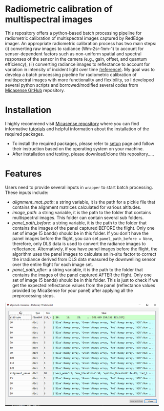 # Radiometric calibration of multispectral images
This repository offers a python-based batch processing pipeline for radiometric calibration of multispectral images captured by RedEdge imager. An appropriate radiometric calibration process has two main steps: (i) converting raw images to radiance (Wm-2sr-1nm-1) to account for sensor-dependent factors such as non-uniform spatial and spectral responses of the sensor in the camera (e.g., gain, offset, and quantum efficiency), (ii) converting radiance images to reflectance to account for variation in intensity of incident light over time [(reference)](https://www.frontiersin.org/articles/10.3389/fpls.2018.01182/full#h3).
My goal was to develop a batch processing pipeline for radiometric calibration of multispectral images with more functionality and flexibility, so I developed several python scripts and borrowed/modified several codes from [Micasense GitHub](https://github.com/micasense/imageprocessing) repository.


# Installation
I highly recommend visit [Micasense repository](https://github.com/micasense/imageprocessing) where you can find informative [tutorials](https://micasense.github.io/imageprocessing/index.html) and helpful information about the installation of the required packages.

- To install the required packages, please refer to [setup](https://micasense.github.io/imageprocessing/MicaSense%20Image%20Processing%20Setup.html) page and follow their instruction based on the operating system on your machine.
- After installation and testing, please download/clone this repository.....

# Features
Users need to provide several inputs in `wrapper` to start batch processing. These inputs include:

- *alignment_mat_path*: a string variable, it is the path for a pickle file that contains the alignment matrices calculated for various altitudes.
- *image_path*: a string variable, it is the path to the folder that contains multispectral images. This folder can contain several sub folders.
- *panel_path_before*: a string variable, it is the path to the folder that contains the images of the panel captured BEFORE the flight. Only one set of image (5 bands) should be in this folder. If you don't have the panel images before the flight, you can set `panel_path_before = None`, therefore, only DLS data is used to convert the radiance images to reflectance. Alternatively, if you have panel images before the flight, the algorithm uses the panel images to calculate an in-situ factor to correct the irradiance derived from DLS data measured by downwelling sensor over the entire flight for each image set.
- *panel_path_after*: a string variable, it is the path to the folder that contains the images of the panel captured AFTER the flight. Only one set of image (5 bands) should be in this folder. This is just to check if we get the expected reflectance values from the panel (reflectance values provided by MicaSense for your panel) after applying all the preprocessing steps.

![test](/Demo/figures_for_readmefile/alignment_dictionary.png?raw=true "alignment matrices dictionary")
